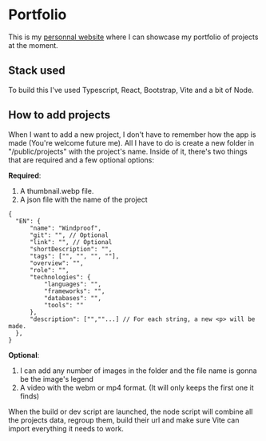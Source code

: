 # Portfolio

This is my [personnal website](http://karlmarchand.ca) where I can showcase my portfolio of projects at the moment.

## Stack used
To build this I've used Typescript, React, Bootstrap, Vite and a bit of Node.

## How to add projects
When I want to add a new project, I don't have to remember how the app is made (You're welcome future me).
All I have to do is create a new folder in "/public/projects" with the project's name. Inside of it, there's two things that are required and a few optional options: 

**Required**:
1. A thumbnail.webp file.
2. A json file with the name of the project
  ``` 
  {
	"EN": {
		"name": "Windproof",
		"git": "", // Optional
		"link": "", // Optional
		"shortDescription": "",
		"tags": ["", "", "", ""],
		"overview": "",
		"role": "",
		"technologies": {
			"languages": "",
			"frameworks": "",
			"databases": "",
			"tools": ""
		},
		"description": ["",""...] // For each string, a new <p> will be made. 
	},
} 
```

**Optional**:
1. I can add any number of images in the folder and the file name is gonna be the image's legend
2. A video with the webm or mp4 format. (It will only keeps the first one it finds)

When the build or dev script are launched, the node script will combine all the projects data, regroup them, build their url and make sure Vite can import everything it needs to work.
